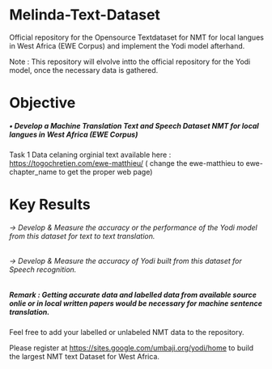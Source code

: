 # Melinda-Text-Dataset
Official repository for the Opensource Textdataset for NMT for local langues in West Africa (EWE Corpus) and implement the Yodi model afterhand. 

Note : This repository will elvolve intto the official repository for the Yodi model, once the necessary data is gathered.

# Objective

##### • Develop a Machine Translation Text and Speech Dataset NMT for local langues in West Africa (EWE Corpus)
Task 1 Data celaning orginial text available here : https://togochretien.com/ewe-matthieu/ ( change the ewe-matthieu to ewe-chapter_name to get the proper web page)

# Key Results 

###### -> Develop & Measure the accuracy or the performance of the Yodi model from this dataset for text to text translation.

###### -> Develop & Measure the accuracy of Yodi built from this dataset for Speech recognition.

##### Remark : Getting accurate data and labelled data from available source onlie or in local written papers would be necessary for machine sentence translation. 

Feel free to add your labelled or unlabeled NMT data to the repository.

Please register at https://sites.google.com/umbaji.org/yodi/home to build the 
largest NMT text Dataset for West Africa.
